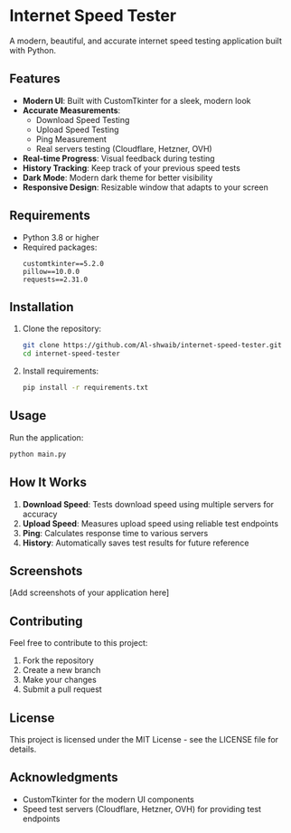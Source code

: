 # Internet Speed Tester 

A modern, beautiful, and accurate internet speed testing application built with Python.

## Features 

- **Modern UI**: Built with CustomTkinter for a sleek, modern look
- **Accurate Measurements**: 
  - Download Speed Testing
  - Upload Speed Testing
  - Ping Measurement
  - Real servers testing (Cloudflare, Hetzner, OVH)
- **Real-time Progress**: Visual feedback during testing
- **History Tracking**: Keep track of your previous speed tests
- **Dark Mode**: Modern dark theme for better visibility
- **Responsive Design**: Resizable window that adapts to your screen

## Requirements 

- Python 3.8 or higher
- Required packages:
  ```
  customtkinter==5.2.0
  pillow==10.0.0
  requests==2.31.0
  ```

## Installation 

1. Clone the repository:
   ```bash
   git clone https://github.com/Al-shwaib/internet-speed-tester.git
   cd internet-speed-tester
   ```

2. Install requirements:
   ```bash
   pip install -r requirements.txt
   ```

## Usage 

Run the application:
```bash
python main.py
```

## How It Works 

1. **Download Speed**: Tests download speed using multiple servers for accuracy
2. **Upload Speed**: Measures upload speed using reliable test endpoints
3. **Ping**: Calculates response time to various servers
4. **History**: Automatically saves test results for future reference

## Screenshots 

[Add screenshots of your application here]

## Contributing 

Feel free to contribute to this project:
1. Fork the repository
2. Create a new branch
3. Make your changes
4. Submit a pull request

## License 

This project is licensed under the MIT License - see the LICENSE file for details.

## Acknowledgments 

- CustomTkinter for the modern UI components
- Speed test servers (Cloudflare, Hetzner, OVH) for providing test endpoints
